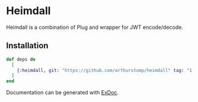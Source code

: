 # Heimdall

Heimdall is a combination of Plug and wrapper for JWT encode/decode.

## Installation
```elixir
def deps do
  [
    {:heimdall, git: "https://github.com/arthurstomp/heimdall" tag: "1.0"}
  ]
end
```

Documentation can be generated with [ExDoc](https://github.com/elixir-lang/ex_doc).
